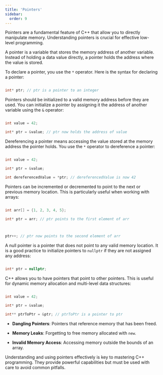 ```yaml
---
title: 'Pointers'
sidebar:
  order: 9
---
```


 Pointers are a fundamental feature of C++ that allow you to directly manipulate memory. Understanding pointers is crucial for effective low-level programming.





A pointer is a variable that stores the memory address of another variable. Instead of holding a data value directly, a pointer holds the address where the value is stored.





To declare a pointer, you use the `*` operator. Here is the syntax for declaring a pointer:



```cpp

int* ptr; // ptr is a pointer to an integer

```





Pointers should be initialized to a valid memory address before they are used. You can initialize a pointer by assigning it the address of another variable using the `&` operator:



```cpp

int value = 42;

int* ptr = &value; // ptr now holds the address of value

```





Dereferencing a pointer means accessing the value stored at the memory address the pointer holds. You use the `*` operator to dereference a pointer:



```cpp

int value = 42;

int* ptr = &value;

int dereferencedValue = *ptr; // dereferencedValue is now 42

```





Pointers can be incremented or decremented to point to the next or previous memory location. This is particularly useful when working with arrays:



```cpp

int arr[] = {1, 2, 3, 4, 5};

int* ptr = arr; // ptr points to the first element of arr



ptr++; // ptr now points to the second element of arr

```





A null pointer is a pointer that does not point to any valid memory location. It is a good practice to initialize pointers to `nullptr` if they are not assigned any address:



```cpp

int* ptr = nullptr;

```





C++ allows you to have pointers that point to other pointers. This is useful for dynamic memory allocation and multi-level data structures:



```cpp

int value = 42;

int* ptr = &value;

int** ptrToPtr = &ptr; // ptrToPtr is a pointer to ptr

```





- **Dangling Pointers**: Pointers that reference memory that has been freed.

- **Memory Leaks**: Forgetting to free memory allocated with `new`.

- **Invalid Memory Access**: Accessing memory outside the bounds of an array.



Understanding and using pointers effectively is key to mastering C++ programming. They provide powerful capabilities but must be used with care to avoid common pitfalls.